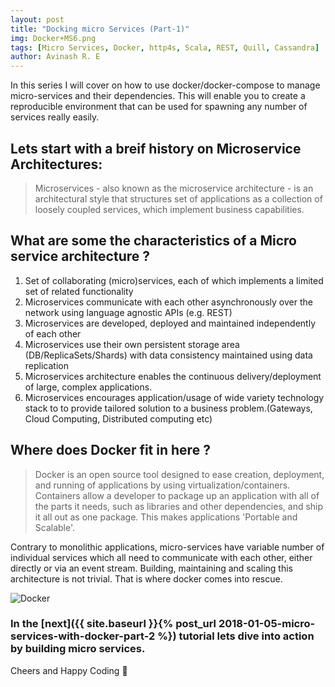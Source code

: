 ```yaml
---
layout: post
title: "Docking micro Services (Part-1)"
img: Docker+MS6.png
tags: [Micro Services, Docker, http4s, Scala, REST, Quill, Cassandra]
author: Avinash R. E
---
```

In this series I will cover on how to use docker/docker-compose to manage micro-services and their dependencies. This will enable you to create a reproducible environment that can be used for spawning any number of services really easily.

## Lets start with a breif history on Microservice Architectures:

> Microservices - also known as the microservice architecture - is an architectural style that structures set of applications as a collection of loosely coupled services, which implement business capabilities.

## What are some the characteristics of a Micro service architecture ?

1. Set of collaborating (micro)services, each of which implements a limited set of related functionality
2. Microservices communicate with each other asynchronously over the network using language agnostic APIs (e.g. REST)
3. Microservices are developed, deployed and maintained independently of each other
4. Microservices use their own persistent storage area (DB/ReplicaSets/Shards) with data consistency maintained using data replication
5. Microservices architecture enables the continuous delivery/deployment of large, complex applications.
6. Microservices encourages application/usage of wide variety technology stack to to provide tailored solution to a business problem.(Gateways, Cloud Computing, Distributed computing etc)

## Where does Docker fit in here ?

> Docker is an open source tool designed to ease creation, deployment, and running of applications by using  virtualization/containers. Containers allow a developer to package up an application with all of the parts it needs, such as libraries and other dependencies, and ship it all out as one package. This makes applications 'Portable and Scalable'.

Contrary to monolithic applications, micro-services have variable number of individual services which all need to communicate with each other, either directly or via an event stream. Building, maintaining and scaling this architecture is not trivial. That is where docker comes into rescue.

![Docker]({{site.baseurl}}/assets/img/docker-ms-bg.png)


### In the [next]({{ site.baseurl }}{% post_url 2018-01-05-micro-services-with-docker-part-2 %}) tutorial lets dive into action by building micro services.

Cheers and Happy Coding 🤘
